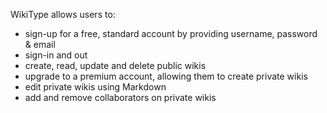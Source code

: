 WikiType allows users to: 

- sign-up for a free, standard account by providing username, password & email
- sign-in and out
- create, read, update and delete public wikis
- upgrade to a premium account, allowing them to create private wikis
- edit private wikis using Markdown
- add and remove collaborators on private wikis
